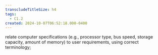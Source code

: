 ```yaml
---
transcludeTitleSize: h4
tags:
  - C1.2
created: 2024-10-07T06:52:18.000-0400
---
```

relate computer specifications (e.g., processor type, bus speed, storage capacity, amount of memory) to user requirements, using correct terminology; 